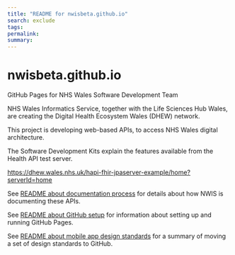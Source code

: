 ```yaml
---
title: "README for nwisbeta.github.io"
search: exclude
tags:
permalink: 
summary: 
---
```


# nwisbeta.github.io

GitHub Pages for NHS Wales Software Development Team

NHS Wales Informatics Service, together with the Life Sciences Hub Wales, are creating the Digital Health Ecosystem Wales (DHEW) network. 

This project is developing web-based APIs, to access NHS Wales digital architecture.

The Software Development Kits explain the features available from the Health API test server.

https://dhew.wales.nhs.uk/hapi-fhir-jpaserver-example/home?serverId=home

See [README about documentation process](/README_HAPI_documentation_process.md) for details about how NWIS is documenting these APIs.

See [README about GitHub setup](/README_GitHubPages_tools_requirements.md) for information about setting up and running GitHub Pages. 

See [README about mobile app design standards](/README-app-standard-revisions-keywords.md) for a summary of moving a set of design standards to GitHub.
